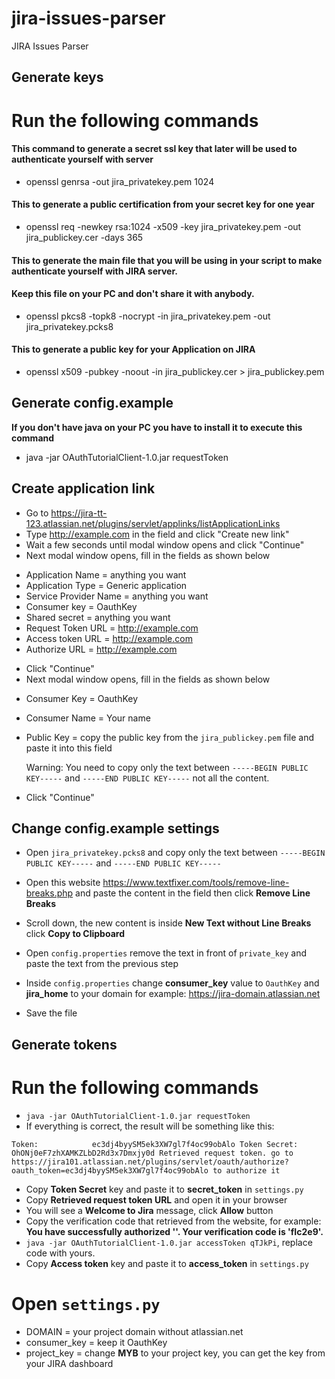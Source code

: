 # jira-issues-parser
JIRA Issues Parser

Generate keys
-------------

# Run the following commands

#### This command to generate a secret ssl key that later will be used to authenticate yourself with server
- openssl genrsa -out jira_privatekey.pem 1024

#### This to generate a public certification from your secret key for one year
- openssl req -newkey rsa:1024 -x509 -key jira_privatekey.pem -out jira_publickey.cer -days 365

#### This to generate the main file that you will be using in your script to make authenticate yourself with JIRA server.
#### Keep this file on your PC and don't share it with anybody.
- openssl pkcs8 -topk8 -nocrypt -in jira_privatekey.pem -out jira_privatekey.pcks8

#### This to generate a public key for your Application on JIRA
- openssl x509 -pubkey -noout -in jira_publickey.cer  > jira_publickey.pem

Generate config.example
-----------------------

**If you don't have java on your PC you have to install it to execute this command**

- java -jar OAuthTutorialClient-1.0.jar requestToken

Create application link
-----------------------

- Go to https://jira-tt-123.atlassian.net/plugins/servlet/applinks/listApplicationLinks
- Type http://example.com in the field and click "Create new link"
- Wait a few seconds until modal window opens and click "Continue"
- Next modal window opens, fill in the fields as shown below
* Application Name = anything you want
* Application Type = Generic application
* Service Provider Name = anything you want
* Consumer key = OauthKey
* Shared secret = anything you want
* Request Token URL = http://example.com
* Access token URL = http://example.com
* Authorize URL = http://example.com
- Click "Continue"
- Next modal window opens, fill in the fields as shown below
* Consumer Key = OauthKey
* Consumer Name = Your name
* Public Key = copy the public key from the `jira_publickey.pem` file and paste it into this field
  
  Warning: You need to copy only the text between `-----BEGIN PUBLIC KEY-----` and `-----END PUBLIC KEY-----` not all the content.
* Click "Continue"

Change config.example settings
------------------------------

- Open `jira_privatekey.pcks8` and copy only the text between `-----BEGIN PUBLIC KEY-----` and `-----END PUBLIC KEY-----`
- Open this website https://www.textfixer.com/tools/remove-line-breaks.php and paste the content in the field then click **Remove Line Breaks**
- Scroll down, the new content is inside **New Text without Line Breaks** click **Copy to Clipboard**
- Open `config.properties` remove the text in front of `private_key` and paste the text from the previous step
- Inside `config.properties` change **consumer_key** value to `OauthKey` and **jira_home** to your domain for example: https://jira-domain.atlassian.net

- Save the file

Generate tokens
---------------

# Run the following commands

- `java -jar OAuthTutorialClient-1.0.jar requestToken`
- If everything is correct, the result will be something like this:

`
Token:            ec3dj4byySM5ek3XW7gl7f4oc99obAlo
Token Secret:   OhONj0eF7zhXAMKZLbD2Rd3x7Dmxjy0d
Retrieved request token. go to https://jira101.atlassian.net/plugins/servlet/oauth/authorize?oauth_token=ec3dj4byySM5ek3XW7gl7f4oc99obAlo to authorize it
`

- Copy **Token Secret** key and paste it to **secret_token** in `settings.py`
- Copy **Retrieved request token URL** and open it in your browser
- You will see a **Welcome to Jira** message, click **Allow** button
- Copy the verification code that retrieved from the website, for example: **You have successfully authorized ''. Your verification code is 'fIc2e9'.**
- `java -jar OAuthTutorialClient-1.0.jar accessToken qTJkPi`, replace code with yours.
- Copy **Access token** key and paste it to **access_token** in `settings.py`

# Open `settings.py`

- DOMAIN = your project domain without atlassian.net
- consumer_key = keep it OauthKey
- project_key = change **MYB** to your project key, you can get the key from your JIRA dashboard
